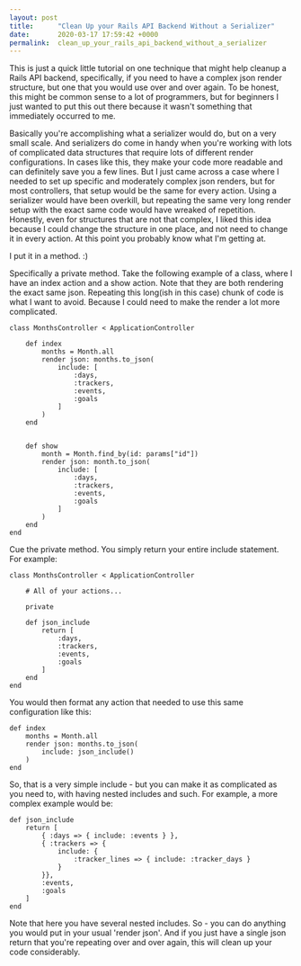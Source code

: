 ```yaml
---
layout: post
title:      "Clean Up your Rails API Backend Without a Serializer"
date:       2020-03-17 17:59:42 +0000
permalink:  clean_up_your_rails_api_backend_without_a_serializer
---
```



This is just a quick little tutorial on one technique that might help cleanup a Rails API backend, specifically, if you need to have a complex json render structure, but one that you would use over and over again. To be honest, this might be common sense to a lot of programmers, but for beginners I just wanted to put this out there because it wasn't something that immediately occurred to me.

Basically you're accomplishing what a serializer would do, but on a very small scale. And serializers do come in handy when you're working with lots of complicated data structures that require lots of different render configurations. In cases like this, they make your code more readable and can definitely save you a few lines. But I just came across a case where I needed to set up specific and moderately complex json renders, but for most controllers, that setup would be the same for every action. Using a serializer would have been overkill, but repeating the same very long render setup with the exact same code would have wreaked of repetition. Honestly, even for structures that are not that complex, I liked this idea because I could change the structure in one place, and not need to change it in every action. At this point you probably know what I'm getting at.

I put it in a method. :)

Specifically a private method. Take the following example of a class, where I have an index action and a show action. Note that they are both rendering the exact same json. Repeating this long(ish in this case) chunk of code is what I want to avoid. Because I could need to make the render a lot more complicated. 

```
class MonthsController < ApplicationController

    def index
        months = Month.all
        render json: months.to_json(
            include: [
                :days,
                :trackers,
                :events,
                :goals
            ]
        )
    end


    def show
        month = Month.find_by(id: params["id"])
        render json: month.to_json(
            include: [
                :days,
                :trackers,
                :events,
                :goals
            ]
        )
    end
end
```

Cue the private method. You simply return your entire include statement. For example:

```
class MonthsController < ApplicationController

    # All of your actions...

    private

    def json_include
        return [
            :days,
            :trackers,
            :events,
            :goals
        ]
    end
end
```

You would then format any action that needed to use this same configuration like this:

```
def index
    months = Month.all
    render json: months.to_json(
        include: json_include()
    )
end
```

So, that is a very simple include - but you can make it as complicated as you need to, with having nested includes and such. For example, a more complex example would be:

```
def json_include
    return [
        { :days => { include: :events } },
        { :trackers => {
            include: {
                :tracker_lines => { include: :tracker_days }
            }
        }},
        :events,
        :goals
    ]
end
```

Note that here you have several nested includes. So - you can do anything you would put in your usual 'render json'. And if you just have a single json return that you're repeating over and over again, this will clean up your code considerably. 



